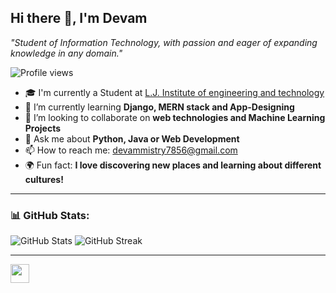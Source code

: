 ## Hi there 👋, I'm Devam

*"Student of Information Technology, with passion and eager of expanding knowledge in any domain."*

![Profile views](https://komarev.com/ghpvc/?username=devammistry&label=Profile%20views&color=0e75b6&style=flat) 

- 🎓 I'm currently a Student at [L.J. Institute of engineering and technology](https://ljku.edu.in/program/engineering-b-e-m-e-10)
- 🌱 I’m currently learning **Django, MERN stack and App-Designing**
- 🤝 I’m looking to collaborate on **web technologies and Machine Learning Projects**
- 💬 Ask me about **Python, Java or Web Development**
- 📫 How to reach me: [devammistry7856@gmail.com](mailto:devammistry7856@gmail.com)
- 🌍 Fun fact: **I love discovering new places and learning about different cultures!**

---

### 📊 GitHub Stats:
![GitHub Stats](https://github-readme-stats.vercel.app/api?username=devammistry&show_icons=true&theme=dark)
![GitHub Streak](https://github-readme-streak-stats.herokuapp.com/?user=devammistry&theme=dark)

---

<a href="https://www.linkedin.com/in/devammistry/" target="_blank">
    <img src="https://cdn-icons-png.flaticon.com/512/174/174857.png" width="30" height="30">
</a>
